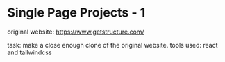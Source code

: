 # Single Page Projects - 1

original website: https://www.getstructure.com/

task: make a close enough clone of the original website. 
tools used: react and tailwindcss
